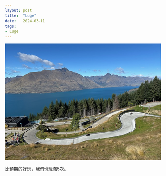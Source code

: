 ```yaml
---
layout: post
title:  "Luge"
date:   2024-03-11
tags:
- Luge
---
```

![Luge](/media/2024-03-11-Luge.jpeg)

比預期的好玩，我們也玩滿5次。